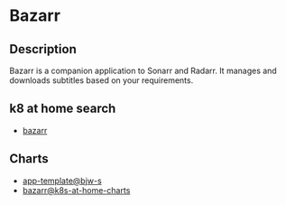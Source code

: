 # Bazarr

## Description

Bazarr is a companion application to Sonarr and Radarr. It manages and downloads subtitles based on your requirements.

## k8 at home search

- [bazarr](https://nanne.dev/k8s-at-home-search/#/bazarr)

## Charts

- [app-template@bjw-s](https://bjw-s.github.io/helm-charts/)
- [bazarr@k8s-at-home-charts](https://k8s-at-home.com/charts/)
